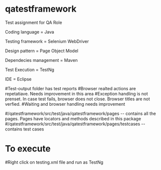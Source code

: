 # qatestframework
Test assignment for QA Role

Coding language = Java

Testing framework = Selenium WebDriver

Design pattern = Page Object Model 

Dependecies management = Maven 

Test Execution = TestNg

IDE = Eclipse


#Test-output folder has test reports
#Browser realted actions are repetatiave. Needs improvement in this area
#Exception handling is not prenset. In case test fails, browser does not close. Browser titles are not verfied.
#Waiting and browser handling needs improvement 

#/qatestframework/src/test/java/qatestframework/pages -- contains all the pages. Pages have locators and methods described in this package
#/qatestframework/src/test/java/qatestframework/pages/testcases -- contains test cases

# To execute # 

#Right click on testing.xml file and run as TestNg
